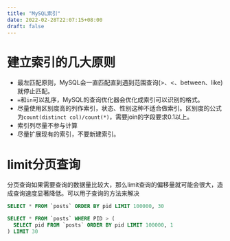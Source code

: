 ```yaml
---
title: "MySQL索引"
date: 2022-02-28T22:07:15+08:00
draft: false
---
```


# 建立索引的几大原则
* 最左匹配原则，MySQL会一直匹配直到遇到范围查询(>、<、between、like)就停止匹配。
* `=`和`in`可以乱序，MySQL的查询优化器会优化成索引可以识别的格式。
* 尽量使用区别度高的列作索引，状态、性别这种不适合做索引。区别度的公式为`count(distinct col)/count(*)`，需要join的字段要求0.1以上。
* 索引列尽量不参与计算
* 尽量扩展现有的索引，不要新建索引。

# limit分页查询
分页查询如果需要查询的数据量比较大，那么limit查询的偏移量就可能会很大，造成查询速度显著降低。可以用子查询的方法来解决
```SQL
SELECT * FROM `posts` ORDER BY pid LIMIT 100000, 30
```

```SQL
SELECT * FROM `posts` WHERE PID > (
  SELECT pid FROM `posts` ORDER BY pid LIMIT 100000, 1
) LIMIT 30
```
